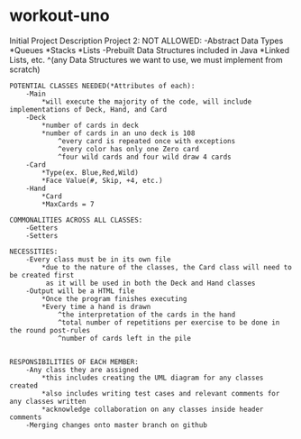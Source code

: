 # workout-uno
Initial Project Description
Project 2:
	NOT ALLOWED:
		-Abstract Data Types
			*Queues
			*Stacks
			*Lists
		-Prebuilt Data Structures included in Java
			*Linked Lists, etc.
					^(any Data Structures we want to use, we must implement from scratch)
	
	POTENTIAL CLASSES NEEDED(*Attributes of each):
		-Main
			*will execute the majority of the code, will include implementations of Deck, Hand, and Card
		-Deck
			*number of cards in deck
			*number of cards in an uno deck is 108
				^every card is repeated once with exceptions
				^every color has only one Zero card
				^four wild cards and four wild draw 4 cards
		-Card
			*Type(ex. Blue,Red,Wild)
			*Face Value(#, Skip, +4, etc.)
		-Hand
			*Card
			*MaxCards = 7
			
	COMMONALITIES ACROSS ALL CLASSES:
		-Getters
		-Setters
		
	NECESSITIES:
		-Every class must be in its own file
			*due to the nature of the classes, the Card class will need to be created first
			 as it will be used in both the Deck and Hand classes
		-Output will be a HTML file
			*Once the program finishes executing
			*Every time a hand is drawn
				^the interpretation of the cards in the hand
				^total number of repetitions per exercise to be done in the round post-rules
				^number of cards left in the pile
				
			
	RESPONSIBILITIES OF EACH MEMBER:
		-Any class they are assigned
			*this includes creating the UML diagram for any classes created
			*also includes writing test cases and relevant comments for any classes written
			*acknowledge collaboration on any classes inside header comments
		-Merging changes onto master branch on github
		
